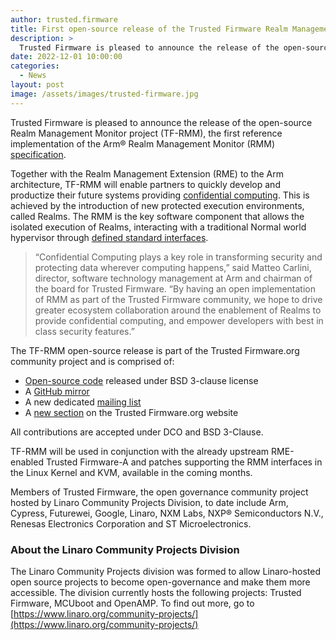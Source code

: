 ```yaml
---
author: trusted.firmware
title: First open-source release of the Trusted Firmware Realm Management Monitor (TF-RMM)
description: >
  Trusted Firmware is pleased to announce the release of the open-source Realm Management Monitor project (TF-RMM), the first reference implementation of the Arm® Realm Management Monitor (RMM) specification
date: 2022-12-01 10:00:00
categories:
  - News
layout: post
image: /assets/images/trusted-firmware.jpg
---
```


Trusted Firmware is pleased to announce the release of the open-source Realm Management Monitor project (TF-RMM), the first reference implementation of the Arm® Realm Management Monitor (RMM) [specification](https://developer.arm.com/documentation/den0137/).

Together with the Realm Management Extension (RME) to the Arm architecture, TF-RMM will enable partners to quickly develop and productize their future systems providing [confidential computing](https://www.arm.com/architecture/security-features). This is achieved by the introduction of new protected execution environments, called Realms. The RMM is the key software component that allows the isolated execution of Realms, interacting with a traditional Normal world hypervisor through [defined standard interfaces](https://developer.arm.com/documentation/den0127/0100/Overview).

> “Confidential Computing plays a key role in transforming security and protecting data wherever computing happens,” said Matteo Carlini, director, software technology management at Arm and chairman of the board for Trusted Firmware. “By having an open implementation of RMM as part of the Trusted Firmware community, we hope to drive greater ecosystem collaboration around the enablement of Realms to provide confidential computing, and empower developers with best in class security features.”

The TF-RMM open-source release is part of the Trusted Firmware.org community project and is comprised of:

- [Open-source code](https://git.trustedfirmware.org/TF-RMM/tf-rmm.git/) released under BSD 3-clause license
- A [GitHub mirror](https://github.com/TF-RMM/tf-rmm)
- A new dedicated [mailing list](https://lists.trustedfirmware.org/mailman3/lists/tf-rmm.lists.trustedfirmware.org/)
- A [new section](https://www.trustedfirmware.org/projects/tf-rmm/) on the Trusted Firmware.org website

All contributions are accepted under DCO and BSD 3-Clause.

TF-RMM will be used in conjunction with the already upstream RME-enabled Trusted Firmware-A and patches supporting the RMM interfaces in the Linux Kernel and KVM, available in the coming months.

Members of Trusted Firmware, the open governance community project hosted by Linaro Community Projects Division, to date include Arm, Cypress, Futurewei, Google, Linaro, NXM Labs, NXP® Semiconductors N.V., Renesas Electronics Corporation and ST Microelectronics.

### About the Linaro Community Projects Division

The Linaro Community Projects division was formed to allow Linaro-hosted open source projects to become open-governance and make them more accessible. The division currently hosts the following projects: Trusted Firmware, MCUboot and OpenAMP. To find out more, go to [https://www.linaro.org/community-projects/](https://www.linaro.org/community-projects/)
